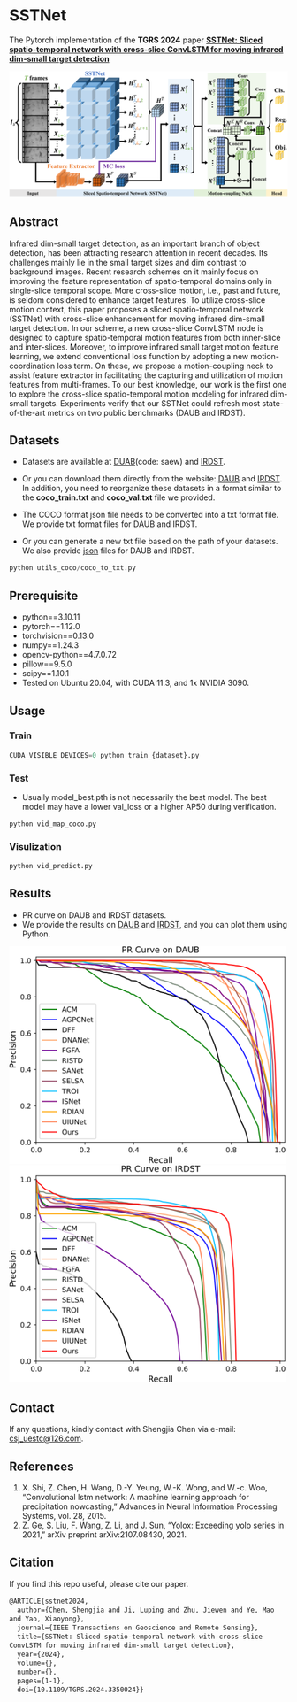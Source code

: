 # SSTNet

The Pytorch implementation of the **TGRS 2024** paper [**SSTNet: Sliced spatio-temporal network with cross-slice ConvLSTM for moving infrared dim-small target detection**](https://ieeexplore.ieee.org/abstract/document/10381806)

![outline](./readme/method.png)

## Abstract
Infrared dim-small target detection, as an important branch of object detection, has been attracting research attention in recent decades. Its challenges mainly lie in the small target sizes and dim contrast to background images. Recent research schemes on it mainly focus on improving the feature representation of spatio-temporal domains only in single-slice temporal scope. More cross-slice motion, i.e., past and future, is seldom considered to enhance target features. To utilize cross-slice motion context, this paper proposes a sliced spatio-temporal network (SSTNet) with cross-slice enhancement for moving infrared dim-small target detection.  In our scheme, a new cross-slice ConvLSTM node is designed to capture spatio-temporal motion features from both inner-slice and inter-slices. Moreover, to improve infrared small target motion feature learning, we extend conventional loss function by adopting a new motion-coordination loss term. On these, we propose a motion-coupling neck to assist feature extractor in facilitating the capturing and utilization of motion features from multi-frames. To our best knowledge, our work is the first one to explore the cross-slice spatio-temporal motion modeling for infrared dim-small targets. Experiments verify that our SSTNet could refresh most state-of-the-art metrics on two public benchmarks (DAUB and IRDST).



## Datasets

- Datasets are available at [DUAB](https://pan.baidu.com/s/1nNTvjgDaEAQU7tqQjPZGrw?pwd=saew)(code: saew) and [IRDST](https://xzbai.buaa.edu.cn/datasets.html).
- Or you can download them directly from the website: [DAUB](https://www.scidb.cn/en/detail?dataSetId=720626420933459968) and [IRDST](https://xzbai.buaa.edu.cn/datasets.html). In addition, you need to reorganize these datasets in a format similar to the **coco_train.txt** and **coco_val.txt** file we provided.

- The COCO format json file needs to be converted into a txt format file. We provide txt format files for DAUB and IRDST.
- Or you can generate a new txt file based on the path of your datasets. We also provide [json](./json) files for DAUB and IRDST.
``` python 
python utils_coco/coco_to_txt.py
```


## Prerequisite

* python==3.10.11
* pytorch==1.12.0
* torchvision==0.13.0
* numpy==1.24.3
* opencv-python==4.7.0.72
* pillow==9.5.0
* scipy==1.10.1
* Tested on Ubuntu 20.04, with CUDA 11.3, and 1x NVIDIA 3090.


## Usage

### Train
```python
CUDA_VISIBLE_DEVICES=0 python train_{dataset}.py
```

### Test
- Usually model_best.pth is not necessarily the best model. The best model may have a lower val_loss or a higher AP50 during verification.
```python
python vid_map_coco.py
```

### Visulization
```python
python vid_predict.py
```

## Results

- PR curve on DAUB and IRDST datasets.
- We provide the results on [DAUB](./readme/DAUB_results) and [IRDST](./readme/IRDST_results), and you can plot them using Python.

<img src="/readme/PR1.png" width="500px">
<img src="/readme/PR2.png" width="500px">

## Contact
If any questions, kindly contact with Shengjia Chen via e-mail: csj_uestc@126.com.

## References
1. X. Shi, Z. Chen, H. Wang, D.-Y. Yeung, W.-K. Wong, and W.-c. Woo, “Convolutional lstm network: A machine learning approach for precipitation nowcasting,” Advances in Neural Information Processing Systems, vol. 28, 2015.
2. Z. Ge, S. Liu, F. Wang, Z. Li, and J. Sun, “Yolox: Exceeding yolo series in 2021,” arXiv preprint arXiv:2107.08430, 2021.

## Citation

If you find this repo useful, please cite our paper. 

```
@ARTICLE{sstnet2024,
  author={Chen, Shengjia and Ji, Luping and Zhu, Jiewen and Ye, Mao and Yao, Xiaoyong},
  journal={IEEE Transactions on Geoscience and Remote Sensing}, 
  title={SSTNet: Sliced spatio-temporal network with cross-slice ConvLSTM for moving infrared dim-small target detection}, 
  year={2024},
  volume={},
  number={},
  pages={1-1},
  doi={10.1109/TGRS.2024.3350024}}
  
```





